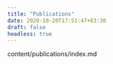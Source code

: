 ```yaml
---
title: "Publications"
date: 2020-10-20T17:51:47+03:30
draft: false
headless: true
---
```


content/publications/index.md
